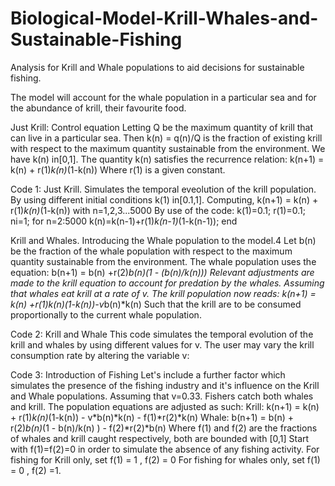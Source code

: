 # Biological-Model-Krill-Whales-and-Sustainable-Fishing
Analysis for Krill and Whale populations to aid decisions for sustainable fishing.

The model will account for the whale population in a particular sea and for the abundance of krill, their favourite food.

Just Krill: Control equation
Letting Q be the maximum quantity of krill that can live in a particular sea.
Then k(n) = q(n)/Q is the fraction of existing krill with respect to the maximum quantity sustainable from the environment.
We have k(n) in[0,1].
The quantity k(n) satisfies the recurrence relation:
k(n+1) = k(n) + r(1)*k(n)*(1-k(n))
Where r(1) is a given constant.

Code 1: Just Krill.
Simulates the temporal eveolution of the krill population.
By using different initial conditions k(1) in[0.1,1].
Computing, k(n+1) = k(n) + r(1)*k(n)*(1-k(n)) with n=1,2,3...5000 
By use of the code: 
k(1)=0.1;
r(1)=0.1;
ni=1;
for n=2:5000
	k(n)=k(n-1)+r(1)*k(n-1)*(1-k(n-1));
end

Krill and Whales.
Introducing the Whale population to the model.4
Let b(n) be the fraction of the whale population with respect to the maximum quantity sustainable from the environment.
The whale population uses the equation:
b(n+1) = b(n) +r(2)*b(n)(1 - (b(n)/k(n)))
Relevant adjustments are made to the krill equation to account for predation by the whales.
Assuming that whales eat krill at a rate of v.
The krill population now reads:
k(n+1) = k(n) +r(1)*k(n)*(1-k(n))-v*b(n)*k(n)
Such that the krill are to be consumed proportionally to the current whale population.

Code 2: Krill and Whale
This code simulates the temporal evolution of the krill and whales by using different values for v.
The user may vary the krill consumption rate by altering the variable v:


Code 3: Introduction of Fishing
Let's include a further factor which simulates the presence of the fishing industry and it's influence on the Krill and Whale populations.
Assuming that v=0.33.
Fishers catch both whales and krill.
The population equations are adjusted as such:
Krill:	k(n+1) = k(n) + r(1)*k(n)*(1-k(n)) - v*b(n)*k(n) - f(1)*r(2)*k(n)
Whale:	b(n+1) = b(n) + r(2)*b(n)*(1 - b(n)/k(n) ) - f(2)*r(2)*b(n)
Where f(1) and f(2) are the fractions of whales and krill caught respectively, both are bounded with [0,1]
Start with f(1)=f(2)=0 in order to simulate the absence of any fishing activity.
For fishing for Krill only, set f(1) = 1 , f(2) = 0
For fishing for whales only, set f(1) = 0 , f(2) =1.



















